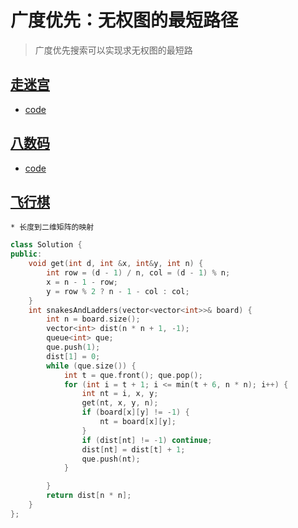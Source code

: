 # 广度优先：无权图的最短路径
> 广度优先搜索可以实现求无权图的最短路

## [走迷宫](https://www.acwing.com/problem/content/846/)
* [code](../acwing/acwing.844.md)

## [八数码](https://www.acwing.com/problem/content/847/)
* [code](../acwing/acwing.845.md)

## [飞行棋](https://leetcode.cn/problems/snakes-and-ladders/?envType=study-plan-v2&envId=top-interview-150)
    * 长度到二维矩阵的映射
```c++
class Solution {
public:
    void get(int d, int &x, int&y, int n) {
        int row = (d - 1) / n, col = (d - 1) % n;
        x = n - 1 - row;
        y = row % 2 ? n - 1 - col : col;
    }
    int snakesAndLadders(vector<vector<int>>& board) {
        int n = board.size();
        vector<int> dist(n * n + 1, -1);
        queue<int> que;
        que.push(1);
        dist[1] = 0;
        while (que.size()) {
            int t = que.front(); que.pop();
            for (int i = t + 1; i <= min(t + 6, n * n); i++) {
                int nt = i, x, y;
                get(nt, x, y, n);
                if (board[x][y] != -1) {
                    nt = board[x][y];
                }
                if (dist[nt] != -1) continue;
                dist[nt] = dist[t] + 1;
                que.push(nt);
            }

        }
        return dist[n * n];
    }
};
```